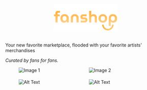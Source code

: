 <div style="text-align: center;">
    <img src="assets/images/logo.png" alt="Logo" style="width: 200px; margin-bottom: 20px;">
</div>
<p>Your new favorite marketplace, flooded with your favorite artists' merchandises</p>
<p><em>Curated by fans for fans.</em></p>

<div style="display: flex; flex-wrap: wrap; justify-content: center; gap: 20px;">
    <img src="https://drive.google.com/uc?export=view&id=1QGGpCnGjwXLp6DV55PUz4UZTi0YiB3Mr" alt="Image 1" style="width: 200px;">
    <img src="https://drive.google.com/uc?export=view&id=1GlhGj3PoQZQIOS-gRB_EiPnjFHkEdDWL" alt="Image 2" style="width: 200px;">
    <img src="https://drive.google.com/uc?export=view&id=1GKQWMXNuymetZZEA4IWRJnKUbmzhvTDb" alt="Alt Text" style="width: 200px;">
    <img src="https://drive.google.com/uc?export=view&id=1pTAF62hCqapuztqS02-7koN7CxQ3rAgW" alt="Alt Text" style="width: 200px;">
</div>


